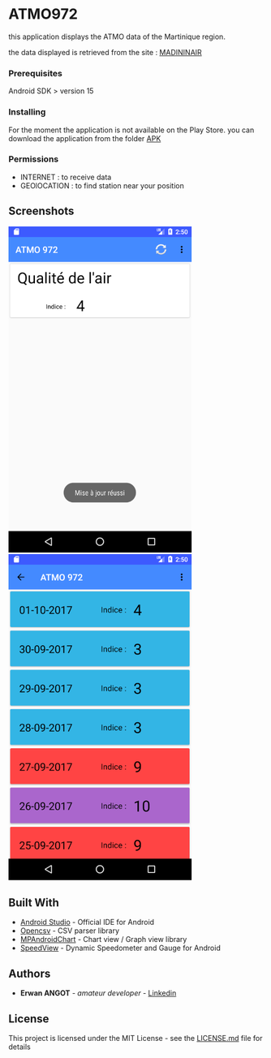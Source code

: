 # ATMO972

this application displays the ATMO data of the Martinique region.

the data displayed is retrieved from the site : [MADININAIR](http://madininair.fr/)

### Prerequisites

Android SDK > version 15

### Installing

For the moment the application is not available on the Play Store.
you can download the application from the folder [APK](APK)

### Permissions

* INTERNET : to receive data
* GEOlOCATION : to find station near your position

## Screenshots

![Screenshot_page_acceuil](screenshots/Acceuil.png)
![Screenshot_page_historique](screenshots/Historique.png)

## Built With

* [Android Studio](https://developer.android.com/studio/index.html) - Official IDE for Android
* [Opencsv](https://mvnrepository.com/artifact/com.opencsv/opencsv) - CSV parser library
* [MPAndroidChart](https://github.com/PhilJay/MPAndroidChart) - Chart view / Graph view library
* [SpeedView](https://github.com/anastr/SpeedView) - Dynamic Speedometer and Gauge for Android

## Authors

* **Erwan ANGOT** - *amateur developer* - [Linkedin](https://www.linkedin.com/in/erwan-angot-16a08399/)

## License

This project is licensed under the MIT License - see the [LICENSE.md](LICENSE.md) file for details
